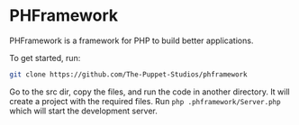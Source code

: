 # PHFramework
PHFramework is a framework for PHP to build better applications.

To get started, run:
```bash
git clone https://github.com/The-Puppet-Studios/phframework
```
Go to the src dir, copy the files, and run the code in another directory. It will create a project with the required files.
Run `php .phframework/Server.php` which will start the development server.
